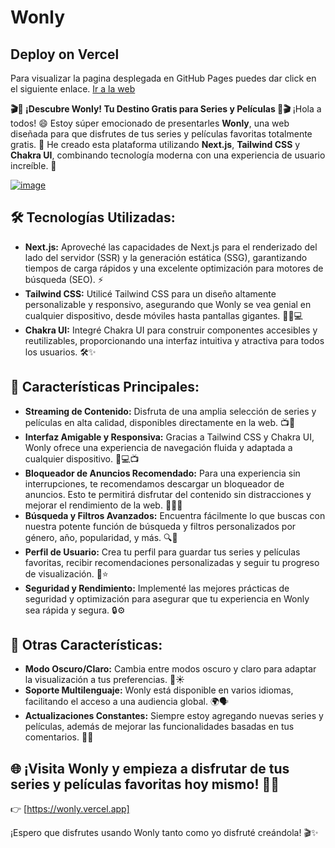 # Wonly

## Deploy on Vercel
Para visualizar la pagina desplegada en GitHub Pages puedes dar click en el siguiente enlace. [Ir a la web](https://wonly.vercel.app)

**🎬🍿 ¡Descubre Wonly! Tu Destino Gratis para Series y Películas 🍿🎬** ¡Hola a todos! 😄 Estoy súper emocionado de presentarles **Wonly**, una web diseñada para que disfrutes de tus series y películas favoritas totalmente gratis. 🎉 He creado esta plataforma utilizando **Next.js**, **Tailwind CSS** y **Chakra UI**, combinando tecnología moderna con una experiencia de usuario increíble. 🚀

[![image](https://github.com/user-attachments/assets/b391162f-d65b-4dcb-9426-bf0cc1b97b4d)](https://wonly.vercel.app)


## 🛠️ Tecnologías Utilizadas:
- **Next.js:** Aproveché las capacidades de Next.js para el renderizado del lado del servidor (SSR) y la generación estática (SSG), garantizando tiempos de carga rápidos y una excelente optimización para motores de búsqueda (SEO). ⚡
- **Tailwind CSS:** Utilicé Tailwind CSS para un diseño altamente personalizable y responsivo, asegurando que Wonly se vea genial en cualquier dispositivo, desde móviles hasta pantallas gigantes. 🎨📱💻
- **Chakra UI:** Integré Chakra UI para construir componentes accesibles y reutilizables, proporcionando una interfaz intuitiva y atractiva para todos los usuarios. 🛠️✨

## 🚀 Características Principales:
- **Streaming de Contenido:** Disfruta de una amplia selección de series y películas en alta calidad, disponibles directamente en la web. 📺🎥
- **Interfaz Amigable y Responsiva:** Gracias a Tailwind CSS y Chakra UI, Wonly ofrece una experiencia de navegación fluida y adaptada a cualquier dispositivo. 📱💻📺
- **Bloqueador de Anuncios Recomendado:** Para una experiencia sin interrupciones, te recomendamos descargar un bloqueador de anuncios. Esto te permitirá disfrutar del contenido sin distracciones y mejorar el rendimiento de la web. 🚫📢🔧
- **Búsqueda y Filtros Avanzados:** Encuentra fácilmente lo que buscas con nuestra potente función de búsqueda y filtros personalizados por género, año, popularidad, y más. 🔍📂
- **Perfil de Usuario:** Crea tu perfil para guardar tus series y películas favoritas, recibir recomendaciones personalizadas y seguir tu progreso de visualización. 👤⭐
- **Seguridad y Rendimiento:** Implementé las mejores prácticas de seguridad y optimización para asegurar que tu experiencia en Wonly sea rápida y segura. 🔒⚙️

## 🌟 Otras Características:
- **Modo Oscuro/Claro:** Cambia entre modos oscuro y claro para adaptar la visualización a tus preferencias. 🌙☀️
- **Soporte Multilenguaje:** Wonly está disponible en varios idiomas, facilitando el acceso a una audiencia global. 🌍🗣️
- **Actualizaciones Constantes:** Siempre estoy agregando nuevas series y películas, además de mejorar las funcionalidades basadas en tus comentarios. 🔄✨

## 🌐 ¡Visita Wonly y empieza a disfrutar de tus series y películas favoritas hoy mismo! 🎉🍿

👉 [https://wonly.vercel.app]

¡Espero que disfrutes usando Wonly tanto como yo disfruté creándola! 🎬✨
